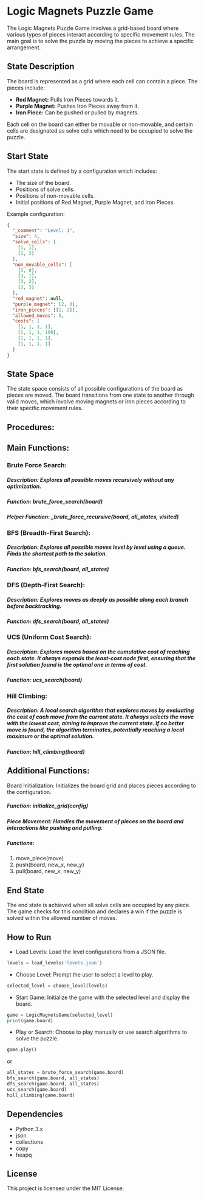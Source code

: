 # Logic Magnets Puzzle Game

The Logic Magnets Puzzle Game involves a grid-based board where various types of pieces interact according to specific movement rules. The main goal is to solve the puzzle by moving the pieces to achieve a specific arrangement.

## State Description

The board is represented as a grid where each cell can contain a piece. The pieces include:

- **Red Magnet:** Pulls Iron Pieces towards it.
- **Purple Magnet:** Pushes Iron Pieces away from it.
- **Iron Piece:** Can be pushed or pulled by magnets.

Each cell on the board can either be movable or non-movable, and certain cells are designated as solve cells which need to be occupied to solve the puzzle.

## Start State

The start state is defined by a configuration which includes:

- The size of the board.
- Positions of solve cells.
- Positions of non-movable cells.
- Initial positions of Red Magnet, Purple Magnet, and Iron Pieces.

Example configuration:

```json
{
  "_comment": "Level: 1",
  "size": 4,
  "solve_cells": [
    [1, 1],
    [1, 3]
  ],
  "non_movable_cells": [
    [3, 0],
    [3, 1],
    [3, 2],
    [3, 3]
  ],
  "red_magnet": null,
  "purple_magnet": [2, 0],
  "iron_pieces": [[1, 2]],
  "allowed_moves": 5,
  "costs": [
    [1, 1, 1, 1],
    [1, 1, 1, 100],
    [1, 1, 1, 1],
    [1, 1, 1, 1]
  ]
}
```

## State Space

The state space consists of all possible configurations of the board as pieces are moved. The board transitions from one state to another through valid moves, which involve moving magnets or iron pieces according to their specific movement rules.

## Procedures:

## Main Functions:

### Brute Force Search:

##### Description: Explores all possible moves recursively without any optimization.

##### Function: brute_force_search(board)

##### Helper Function: \_brute_force_recursive(board, all_states, visited)

### BFS (Breadth-First Search):

##### Description: Explores all possible moves level by level using a queue. Finds the shortest path to the solution.

##### Function: bfs_search(board, all_states)

### DFS (Depth-First Search):

##### Description: Explores moves as deeply as possible along each branch before backtracking.

##### Function: dfs_search(board, all_states)

### UCS (Uniform Cost Search):

##### Description: Explores moves based on the cumulative cost of reaching each state. It always expands the least-cost node first, ensuring that the first solution found is the optimal one in terms of cost.

##### Function: ucs_search(board)

### Hill Climbing:

##### Description: A local search algorithm that explores moves by evaluating the cost of each move from the current state. It always selects the move with the lowest cost, aiming to improve the current state. If no better move is found, the algorithm terminates, potentially reaching a local maximum or the optimal solution.

##### Function: hill_climbing(board)

## Additional Functions:

Board Initialization: Initializes the board grid and places pieces according to the configuration.

##### Function: initialize_grid(config)

##### Piece Movement: Handles the movement of pieces on the board and interactions like pushing and pulling.

##### Functions:

1. move_piece(move)
2. push(board, new_x, new_y)
3. pull(board, new_x, new_y)

## End State

The end state is achieved when all solve cells are occupied by any piece. The game checks for this condition and declares a win if the puzzle is solved within the allowed number of moves.

## How to Run

- Load Levels: Load the level configurations from a JSON file.

```Python
levels = load_levels('levels.json')
```

- Choose Level: Prompt the user to select a level to play.

```Python
selected_level = choose_level(levels)
```

- Start Game: Initialize the game with the selected level and display the board.

```Python
game = LogicMagnetsGame(selected_level)
print(game.board)
```

- Play or Search: Choose to play manually or use search algorithms to solve the puzzle.

```Python
game.play()
```

or

```Python
all_states = brute_force_search(game.board)
bfs_search(game.board, all_states)
dfs_search(game.board, all_states)
ucs_search(game.board)
hill_climbing(game.board)
```

## Dependencies

- Python 3.x
- json
- collections
- copy
- heapq

## License

This project is licensed under the MIT License.
